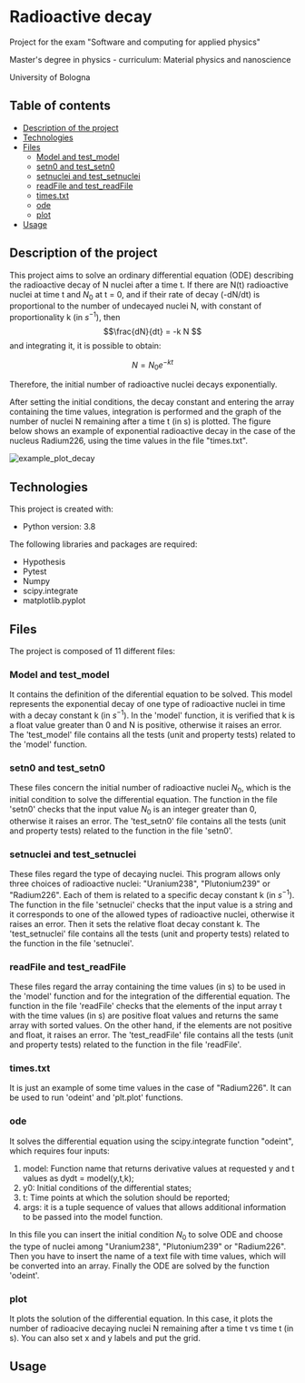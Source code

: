 # Radioactive decay
Project for the exam "Software and computing for applied physics"

Master's degree in physics - curriculum: Material physics and nanoscience

University of Bologna

## Table of contents
* [Description of the project](#description-of-the-project)
* [Technologies](#technologies)
* [Files](#files)
  * [Model and test_model](#Model_and_test_model)
  * [setn0 and test_setn0](#setn0_and_test_setn0)
  * [setnuclei and test_setnuclei](#setnuclei_and_test_setnuclei)
  * [readFile and test_readFile](#readFile_and_test_readFile)
  * [times.txt](#times.txt)
  * [ode](#ode)
  * [plot](#plot)
* [Usage](#usage)

## Description of the project
This project aims to solve an ordinary differential equation (ODE) describing the radioactive decay of N nuclei after a time t. 
If there are N(t) radioactive nuclei at time t and $N_0$ at t = 0, and if their rate of decay (-dN/dt) is proportional to the number of undecayed nuclei N, with constant of proportionality k (in $s^{-1}$), then
$$\frac{dN}{dt} = -k N $$
and integrating it, it is possible to obtain:

$$ N = N_0 e^{-kt} $$

Therefore, the initial number of radioactive nuclei decays exponentially.

After setting the initial conditions, the decay constant and entering the array containing the time values, integration is performed and the graph of the number of nuclei N remaining after a time t (in s) is plotted.
The figure below shows an example of exponential radioactive decay in the case of the nucleus Radium226, using the time values in the file "times.txt".

![example_plot_decay](https://user-images.githubusercontent.com/79851600/187657314-e6d6c336-b33a-4131-9278-3d244e72e8f5.png)

## Technologies
This project is created with:
* Python version: 3.8

The following libraries and packages are required:
* Hypothesis
* Pytest
* Numpy
* scipy.integrate
* matplotlib.pyplot
	
## Files
The project is composed of 11 different files:
### Model and test_model
It contains the definition of the diferential equation to be solved. This model represents the exponential decay of one type of radioactive nuclei in time with a decay constant k (in $s^{-1}$). In the 'model' function, it is verified that k is a float value greater than 0 and N is positive, otherwise it raises an error.
The 'test_model' file contains all the tests (unit and property tests) related to the 'model' function.
### setn0 and test_setn0
These files concern the initial number of radioactive nuclei $N_0$, which is the initial condition to solve the differential equation.
The function in the file 'setn0' checks that the input value $N_0$ is an integer greater than 0, otherwise it raises an error.
The 'test_setn0' file contains all the tests (unit and property tests) related to the function in the file 'setn0'.
### setnuclei and test_setnuclei
These files regard the type of decaying nuclei. This program allows only three choices of radioactive nuclei: "Uranium238", "Plutonium239" or "Radium226". Each of them is related to a specific decay constant k (in $s^{-1}$).
The function in the file 'setnuclei' checks that the input value is a string and it corresponds to one of the allowed types of radioactive nuclei, otherwise it raises an error. Then it sets the relative float decay constant k.
The 'test_setnuclei' file contains all the tests (unit and property tests) related to the function in the file 'setnuclei'.
### readFile and test_readFile
These files regard the array containing the time values (in s) to be used in the 'model' function and for the integration of the differential equation.
The function in the file 'readFile' checks that the elements of the input array t with the time values (in s) are positive float values and returns the same array with sorted values. On the other hand, if the elements are not positive and float, it raises an error.
The 'test_readFile' file contains all the tests (unit and property tests) related to the function in the file 'readFile'.
### times.txt
It is just an example of some time values in the case of "Radium226". It can be used to run 'odeint' and 'plt.plot' functions.
### ode
It solves the differential equation using the scipy.integrate function "odeint", which requires four inputs:
1. model: Function name that returns derivative values at requested y and t values as dydt = model(y,t,k);
2. y0: Initial conditions of the differential states;
3. t: Time points at which the solution should be reported; 
4. args: it is a tuple sequence of values that allows additional information to be passed into the model function.

In this file you can insert the initial condition $N_0$ to solve ODE and choose the type of nuclei among "Uranium238", "Plutonium239" or "Radium226".
Then you have to insert the name of a text file with time values, which will be converted into an array.
Finally the ODE are solved by the function 'odeint'.
### plot
It plots the solution of the differential equation. In this case, it plots the number of radioacive decaying nuclei N remaining after a time t vs time t (in s).
You can also set x and y labels and put the grid.
## Usage
